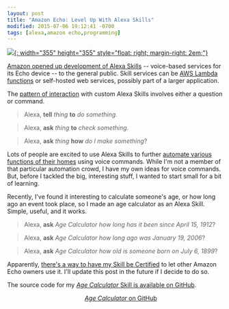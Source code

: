 ```yaml
---
layout: post
title: "Amazon Echo: Level Up With Alexa Skills"
modified: 2015-07-06 19:12:41 -0700
tags: [alexa,amazon echo,programming]
---
```

[![](http://www.smugmug.com/photos/i-JZxQvmV/0/O/i-JZxQvmV.jpg){: width="355" height="355" style="float: right; margin-right: 2em;"}][story]

[Amazon opened up development of Alexa Skills][story] -- voice-based services for its Echo device -- to the general public. Skill services can be [AWS Lambda functions][lambda] or self-hosted web services, possibly part of a larger application.

The [pattern of interaction][guide] with custom Alexa Skills involves either a question or command.

> Alexa, __tell__ _thing_ __to__ _do something_.

> Alexa, __ask__ _thing_ __to__ _check something_.

> Alexa, __ask__ _thing_ __how__ _do I make something_?

Lots of people are excited to use Alexa Skills to further [automate various functions of their homes][home-automation] using voice commands. While I'm not a member of that particular automation crowd, I have my own ideas for voice commands. But, before I tackled the big, interesting stuff, I wanted to start small for a bit of learning.

Recently, I've found it interesting to calculate someone's age, or how long ago an event took place, so I made an age calculator as an Alexa Skill. Simple, useful, and it works.

> Alexa, __ask__ _Age Calculator_ _how long has it been since April 15, 1912_?

> Alexa, __ask__ _Age Calculator_ _how long ago was January 19, 2006_?

> Alexa, __ask__ _Age Calculator_ _how old is someone born on July 6, 1899_?

Apparently, [there's a way to have my Skill be Certified][certify] to let other Amazon Echo owners use it. I'll update this post in the future if I decide to do so.

The source code for my [_Age Calculator_ Skill is available on GitHub](https://github.com/MikeChristianson/alexa-age-calculator).

<div style="text-align: center;">
<a class="btn" href="https://github.com/MikeChristianson/alexa-age-calculator" title="Age Calculator Alexa Skill on GitHub" target="_blank"><i class="fa fa-github fa-2x"></i><span style="margin-left: 2em;"><em>Age Calculator</em> on GitHub</span></a>
</div>

[story]: http://techcrunch.com/2015/06/25/amazon-unbundles-alexa-virtual-assistant-from-echo-with-new-dev-tools/
[lambda]: https://developer.amazon.com/appsandservices/solutions/alexa/alexa-skills-kit/docs/developing-an-alexa-skill-as-a-lambda-function
[guide]: https://developer.amazon.com/appsandservices/solutions/alexa/alexa-skills-kit/getting-started-guide#how-end-users-interact-with-your-alexa-skill
[home-automation]: http://www.zdnet.com/article/amazon-echo-ringmaster-of-the-home-automation-iot-circus/
[certify]: https://developer.amazon.com/public/solutions/alexa/alexa-skills-kit/docs/publishing-an-alexa-skill#Submitting%20the%20Skill%20for%20Certification

